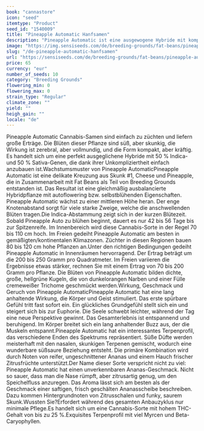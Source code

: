 ```yaml
---
book: "cannastore"
icon: "seed"
itemtype: "Product"
seed_id: "1540009"
title: "Pineapple Automatic Hanfsamen"
description: "Pineapple Automatic ist eine ausgewogene Hybride mit komplexer Wirkung. Ein Yin und Yang aus süß und skunkig."
image: "https://img.sensiseeds.com/de/breeding-grounds/fat-beans/pineapple-automatic-image.png"
slug: "/de-pineapple-automatic-hanfsamen"
url: "https://sensiseeds.com/de/breeding-grounds/fat-beans/pineapple-automatic?a_aid=cannastore"
price: 65
currency: "eur"
number_of_seeds: 10
category: "Breeding Grounds"
flowering_min: 0
flowering_max: 0
strain_type: "Regular"
climate_zone: ""
yield: ""
heigh_gain: ""
locale: "de"
---
```

Pineapple Automatic Cannabis-Samen sind einfach zu züchten und liefern große Erträge. Die Blüten dieser Pflanze sind süß, aber skunkig, die Wirkung ist zerebral, aber vollmundig, und die Form kompakt, aber kräftig. Es handelt sich um eine perfekt ausgeglichene Hybride mit 50 % Indica- und 50 % Sativa-Genen, die dank ihrer Unkompliziertheit einfach anzubauen ist.Wachstumsmuster von Pineapple AutomaticPineapple Automatic ist eine delikate Kreuzung aus Skunk #1, Cheese und Pineapple, die in Zusammenarbeit mit Fat Beans als Teil von Breeding Grounds entstanden ist. Das Resultat ist eine gleichmäßig ausbalancierte Hybridpflanze mit autoflowering bzw. selbstblühenden Eigenschaften. Pineapple Automatic wächst zu einer mittleren Höhe heran. Der enge Knotenabstand sorgt für viele starke Zweige, welche die anschwellenden Blüten tragen.Die Indica-Abstammung zeigt sich in der kurzen Blütezeit. Sobald Pineapple Auto zu blühen beginnt, dauert es nur 42 bis 56 Tage bis zur Spitzenreife. Im Innenbereich wird diese Cannabis-Sorte in der Regel 70 bis 110 cm hoch. Im Freien gedeiht Pineapple Automatic am besten in gemäßigten/kontinentalen Klimazonen. Züchter in diesen Regionen bauen 80 bis 120 cm hohe Pflanzen an.Unter den richtigen Bedingungen gedeiht Pineapple Automatic in Innenräumen hervorragend. Der Ertrag beträgt um die 200 bis 250 Gramm pro Quadratmeter. Im Freien variieren die Ergebnisse etwas stärker, rechnen Sie mit einem Ertrag von 70 bis 200 Gramm pro Pflanze. Die Blüten von Pineapple Automatic bilden dichte, große, hellgrüne Kugeln, die von dunkelorangen Narben und einer Fülle cremeweißer Trichome geschmückt werden.Wirkung, Geschmack und Geruch von Pineapple AutomaticPineapple Automatic hat eine lang anhaltende Wirkung, die Körper und Geist stimuliert. Das erste spürbare Gefühl tritt fast sofort ein. Ein glückliches Grundgefühl stellt sich ein und steigert sich bis zur Euphorie. Die Seele schwebt leichter, während der Tag eine neue Perspektive gewinnt. Das Gesamterlebnis ist entspannend und beruhigend. Im Körper breitet sich ein lang anhaltender Buzz aus, der die Muskeln entspannt.Pineapple Automatic hat ein interessantes Terpenprofil, das verschiedene Enden des Spektrums repräsentiert. Süße Düfte werden meisterhaft mit den nasalen, skunkigen Terpenen gemischt, wodurch eine wunderbare süßsaure Beziehung entsteht. Die primäre Kombination wird durch Noten von reifer, ungeschnittener Ananas und einem Hauch frischer Zitrusfrüchte unterstützt.Der Name dieser Sorte verspricht nicht zu viel: Pineapple Automatic hat einen unverkennbaren Ananas-Geschmack. Nicht so sauer, dass man die Nase rümpft, aber zitrusartig genug, um den Speichelfluss anzuregen. Das Aroma lässt sich am besten als der Geschmack einer saftigen, frisch geschälten Ananasscheibe beschreiben. Dazu kommen Hintergrundnoten von Zitrusschalen und funky, saurem Skunk.Wussten Sie?Erfordert während des gesamten Anbauzyklus nur minimale Pflege.Es handelt sich um eine Cannabis-Sorte mit hohem THC-Gehalt von bis zu 25 %.Exquisites Terpenprofil mit viel Myrcen und Beta-Caryophyllen.
